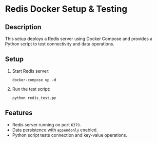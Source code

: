 # Redis Docker Setup & Testing

## Description
This setup deploys a Redis server using Docker Compose and provides a Python script to test connectivity and data operations.

## Setup
1. Start Redis server:

   `docker-compose up -d`

2. Run the test script:

   `python redis_test.py`


## Features
- Redis server running on port `6379`.
- Data persistence with `appendonly` enabled.
- Python script tests connection and key-value operations.

